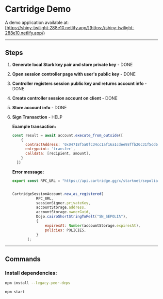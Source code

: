 # Cartridge Demo

A demo application available at:  
[https://shiny-twilight-288e10.netlify.app/](https://shiny-twilight-288e10.netlify.app/)

---

## Steps

1. **Generate local Stark key pair and store private key** - DONE

2. **Open session controller page with user's public key** - DONE

3. **Controller registers session public key and returns account info** - DONE

4. **Create controller session account on client** - DONE

5. **Store account info** - DONE

6. **Sign Transaction** - HELP

    **Example transaction:** 

    ```javascript    
    const result = await account.execute_from_outside([
        {
          contractAddress: '0x04718f5a0fc34cc1af16a1cdee98ffb20c31f5cd61d6ab07201858f4287c938d',
          entrypoint: 'transfer',
          calldata: [recipient, amount],
        }
      ])
    ```

    **Error message:** 
    

    
     ```javascript 
     export const RPC_URL = "https://api.cartridge.gg/x/starknet/sepolia?paymaster=false";


    CartridgeSessionAccount.new_as_registered(
                RPC_URL,
                sessionSigner.privateKey,
                accountStorage.address,
                accountStorage.ownerGuid,
                Dojo.cairoShortStringToFelt("SN_SEPOLIA"),
                {
                    expiresAt: Number(accountStorage.expiresAt),
                    policies: POLICIES,
                }
            );
     ```

---

## Commands

### Install dependencies:

```bash
npm install --legacy-peer-deps

npm start




